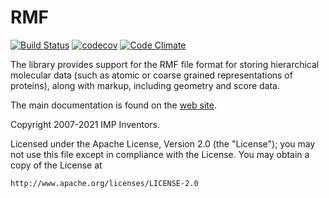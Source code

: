 # RMF #

[![Build Status](https://github.com/salilab/rmf/workflows/build/badge.svg?branch=develop)](https://github.com/salilab/rmf/actions?query=workflow%3Abuild)
[![codecov](https://codecov.io/gh/salilab/rmf/branch/develop/graph/badge.svg)](https://codecov.io/gh/salilab/rmf)
[![Code Climate](https://codeclimate.com/github/salilab/rmf/badges/gpa.svg)](https://codeclimate.com/github/salilab/rmf)

The library provides support for the RMF file format for
storing hierarchical molecular data (such as atomic or coarse grained
representations of proteins), along with markup, including geometry
and score data.

The main documentation is found on the
[web site](http://integrativemodeling.org/rmf/nightly/doc/).

Copyright 2007-2021 IMP Inventors.

Licensed under the Apache License, Version 2.0 (the "License");
you may not use this file except in compliance with the License.
You may obtain a copy of the License at

    http://www.apache.org/licenses/LICENSE-2.0
